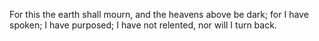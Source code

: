 For this the earth shall mourn, and the heavens above be dark; for I have spoken; I have purposed; I have not relented, nor will I turn back.
